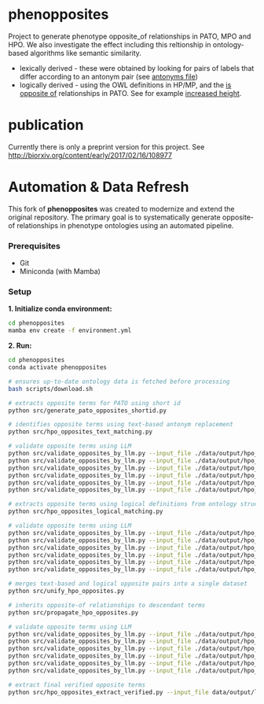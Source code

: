# phenopposites
Project to generate phenotype opposite_of relationships in PATO, MPO and HPO. We also investigate the effect including this reltionship in ontology-based algorithms like semantic similarity.

 * lexically derived - these were obtained by looking for pairs of labels that differ according to an antonym pair (see [antonyms file](https://github.com/Phenomics/phenopposites/blob/master/antonyms/text-patterns.txt))
 * logically derived - using the OWL definitions in HP/MP, and the [is opposite of](http://purl.obolibrary.org/obo/RO_0002604) relationships in PATO. See for example [increased height](https://www.ebi.ac.uk/ols/ontologies/pato/terms?iri=http%3A%2F%2Fpurl.obolibrary.org%2Fobo%2FPATO_0000570).

# publication
Currently there is only a preprint version for this project. See http://biorxiv.org/content/early/2017/02/16/108977


# Automation & Data Refresh

This fork of **phenopposites** was created to modernize and extend the original repository. The primary goal is to systematically generate opposite-of relationships in phenotype ontologies using an automated pipeline. 

### Prerequisites

- Git
- Miniconda (with Mamba)

### Setup

**1. Initialize conda environment:**
   ```sh
   cd phenopposites
   mamba env create -f environment.yml
   ```
**2. Run:**
   ```sh
   cd phenopposites
   conda activate phenopposites

   # ensures up-to-date ontology data is fetched before processing
   bash scripts/download.sh

   # extracts opposite terms for PATO using short id
   python src/generate_pato_opposites_shortid.py

   # identifies opposite terms using text-based antonym replacement
   python src/hpo_opposites_text_matching.py 

   # validate opposite terms using LLM
   python src/validate_opposites_by_llm.py --input_file ./data/output/hpo_opposites_text.csv --llm openai
   python src/validate_opposites_by_llm.py --input_file ./data/output/hpo_opposites_text.csv --llm claude
   python src/validate_opposites_by_llm.py --input_file ./data/output/hpo_opposites_text.csv --llm deepseek
   python src/validate_opposites_by_llm.py --input_file ./data/output/hpo_opposites_text.csv --llm gemini
   python src/validate_opposites_by_llm.py --input_file ./data/output/hpo_opposites_text.csv --llm grok
   python src/validate_opposites_by_llm.py --input_file ./data/output/hpo_opposites_text.csv --llm llama

   # extracts opposite terms using logical definitions from ontology structure
   python src/hpo_opposites_logical_matching.py

   # validate opposite terms using LLM
   python src/validate_opposites_by_llm.py --input_file ./data/output/hpo_opposites_logical.csv --llm openai
   python src/validate_opposites_by_llm.py --input_file ./data/output/hpo_opposites_logical.csv --llm claude
   python src/validate_opposites_by_llm.py --input_file ./data/output/hpo_opposites_logical.csv --llm deepseek
   python src/validate_opposites_by_llm.py --input_file ./data/output/hpo_opposites_logical.csv --llm gemini
   python src/validate_opposites_by_llm.py --input_file ./data/output/hpo_opposites_logical.csv --llm grok
   python src/validate_opposites_by_llm.py --input_file ./data/output/hpo_opposites_logical.csv --llm llama

   # merges text-based and logical opposite pairs into a single dataset
   python src/unify_hpo_opposites.py  

   # inherits opposite-of relationships to descendant terms
   python src/propagate_hpo_opposites.py

   # validate opposite terms using LLM
   python src/validate_opposites_by_llm.py --input_file ./data/output/hpo_opposites_inherited.csv --llm openai
   python src/validate_opposites_by_llm.py --input_file ./data/output/hpo_opposites_inherited.csv --llm claude
   python src/validate_opposites_by_llm.py --input_file ./data/output/hpo_opposites_inherited.csv --llm deepseek
   python src/validate_opposites_by_llm.py --input_file ./data/output/hpo_opposites_inherited.csv --llm gemini
   python src/validate_opposites_by_llm.py --input_file ./data/output/hpo_opposites_inherited.csv --llm grok
   python src/validate_opposites_by_llm.py --input_file ./data/output/hpo_opposites_inherited.csv --llm llama

   # extract final verified opposite terms
   python src/hpo_opposites_extract_verified.py --input_file data/output/llm_validated/hpo_opposites_inherited_gemini_validated.csv 
   ```